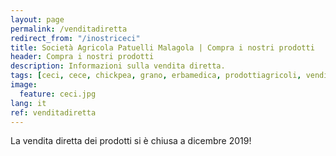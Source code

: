```yaml
---
layout: page
permalink: /venditadiretta
redirect_from: "/inostriceci"
title: Società Agricola Patuelli Malagola | Compra i nostri prodotti
header: Compra i nostri prodotti
description: Informazioni sulla vendita diretta.
tags: [ceci, cece, chickpea, grano, erbamedica, prodottiagricoli, vendita, veditadiretta]
image:
  feature: ceci.jpg
lang: it
ref: venditadiretta
---
```


La vendita diretta dei prodotti si è chiusa a dicembre 2019!    
